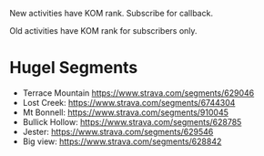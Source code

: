 New activities have KOM rank. Subscribe for callback.

Old activities have KOM rank for subscribers only.

# Hugel Segments

- Terrace Mountain https://www.strava.com/segments/629046
- Lost Creek: https://www.strava.com/segments/6744304
- Mt Bonnell: https://www.strava.com/segments/910045
- Bullick Hollow: https://www.strava.com/segments/628785
- Jester: https://www.strava.com/segments/629546
- Big view: https://www.strava.com/segments/628842